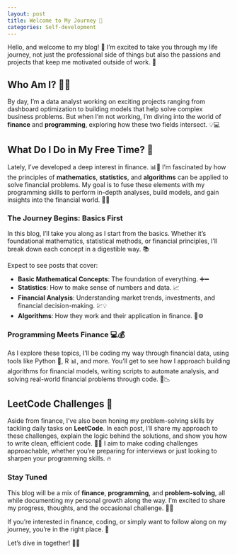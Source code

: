 ```yaml
---
layout: post
title: Welcome to My Journey 🚀
categories: Self-development
---
```



Hello, and welcome to my blog! 🎉 I’m excited to take you through my life journey, not just the professional side of things but also the passions and projects that keep me motivated outside of work. 🌱

## Who Am I? 👨‍💻

By day, I’m a data analyst working on exciting projects ranging from dashboard optimization to building models that help solve complex business problems. But when I’m not working, I’m diving into the world of **finance** and **programming**, exploring how these two fields intersect. 💡💻

## What Do I Do in My Free Time? 🎯

Lately, I’ve developed a deep interest in finance. 📊💸 I’m fascinated by how the principles of **mathematics**, **statistics**, and **algorithms** can be applied to solve financial problems. My goal is to fuse these elements with my programming skills to perform in-depth analyses, build models, and gain insights into the financial world. 💼🔢

### The Journey Begins: Basics First

In this blog, I’ll take you along as I start from the basics. Whether it’s foundational mathematics, statistical methods, or financial principles, I’ll break down each concept in a digestible way. 📚

Expect to see posts that cover:
- **Basic Mathematical Concepts**: The foundation of everything. ➕➖
- **Statistics**: How to make sense of numbers and data. 📈
- **Financial Analysis**: Understanding market trends, investments, and financial decision-making. 💹💡
- **Algorithms**: How they work and their application in finance. 🧠⚙️

### Programming Meets Finance 💻💰

As I explore these topics, I’ll be coding my way through financial data, using tools like Python 🐍, R 📊, and more. You’ll get to see how I approach building algorithms for financial models, writing scripts to automate analysis, and solving real-world financial problems through code. 💼📉

## LeetCode Challenges 🧩

Aside from finance, I’ve also been honing my problem-solving skills by tackling daily tasks on **LeetCode**. In each post, I’ll share my approach to these challenges, explain the logic behind the solutions, and show you how to write clean, efficient code. 📝💡 I aim to make coding challenges approachable, whether you’re preparing for interviews or just looking to sharpen your programming skills. 🔥

### Stay Tuned

This blog will be a mix of **finance**, **programming**, and **problem-solving**, all while documenting my personal growth along the way. I’m excited to share my progress, thoughts, and the occasional challenge. 💬💡

If you’re interested in finance, coding, or simply want to follow along on my journey, you’re in the right place. 🙌

Let’s dive in together! 💪🚀


